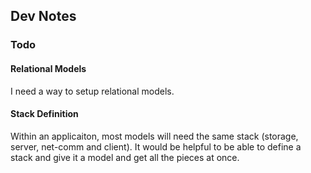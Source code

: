 ## Dev Notes

### Todo

#### Relational Models
I need a way to setup relational models.

#### Stack Definition
Within an applicaiton, most models will need the same stack (storage, server,
net-comm and client). It would be helpful to be able to define a stack and give
it a model and get all the pieces at once.